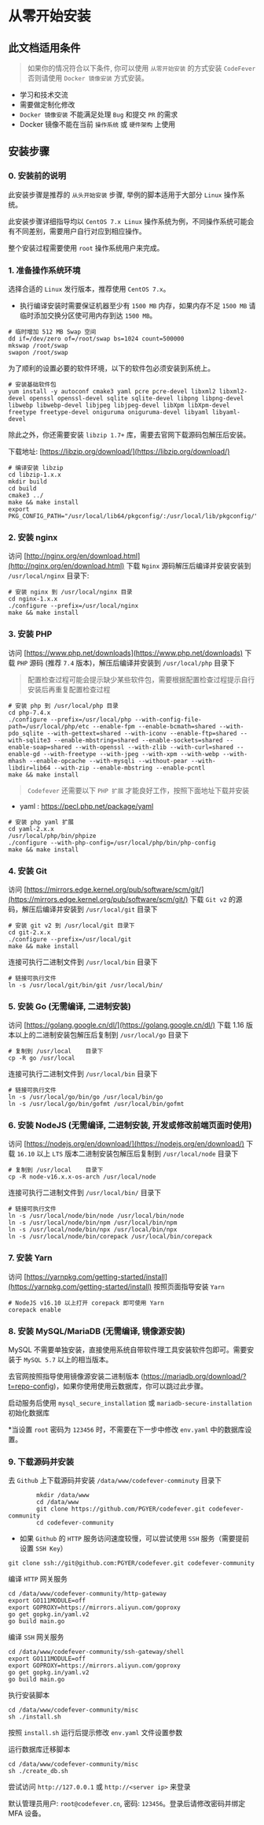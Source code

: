 # 从零开始安装

## 此文档适用条件

> 如果你的情况符合以下条件, 你可以使用 `从零开始安装` 的方式安装 `CodeFever` 否则请使用 `Docker 镜像安装` 方式安装。

- 学习和技术交流
- 需要做定制化修改
- `Docker 镜像安装` 不能满足处理 `Bug` 和提交 `PR` 的需求
- Docker 镜像不能在当前 `操作系统` 或 `硬件架构` 上使用

## 安装步骤

### 0. 安装前的说明

此安装步骤是推荐的 `从头开始安装` 步骤, 举例的脚本适用于大部分 `Linux` 操作系统。

此安装步骤详细指导均以 `CentOS 7.x Linux` 操作系统为例，不同操作系统可能会有不同差别，需要用户自行对应到相应操作。

整个安装过程需要使用 `root` 操作系统用户来完成。

### 1. 准备操作系统环境

选择合适的 `Linux` 发行版本，推荐使用 `CentOS 7.x`。

* 执行编译安装时需要保证机器至少有 `1500 MB` 内存，如果内存不足 `1500 MB` 请临时添加交换分区使可用内存到达 `1500 MB`。

```shell
# 临时增加 512 MB Swap 空间
dd if=/dev/zero of=/root/swap bs=1024 count=500000
mkswap /root/swap
swapon /root/swap
```

为了顺利的设置必要的软件环境，以下的软件包必须安装到系统上。

```shell
# 安装基础软件包
yum install -y autoconf cmake3 yaml pcre pcre-devel libxml2 libxml2-devel openssl openssl-devel sqlite sqlite-devel libpng libpng-devel libwebp libwebp-devel libjpeg libjpeg-devel libXpm libXpm-devel freetype freetype-devel oniguruma oniguruma-devel libyaml libyaml-devel
```

除此之外，你还需要安装 `libzip 1.7+` 库，需要去官网下载源码包解压后安装。

下载地址: [https://libzip.org/download/](https://libzip.org/download/)

```shell
# 编译安装 libzip
cd libzip-1.x.x
mkdir build
cd build
cmake3 ../
make && make install
export PKG_CONFIG_PATH="/usr/local/lib64/pkgconfig/:/usr/local/lib/pkgconfig/"
```

### 2. 安装 nginx
	
访问 [http://nginx.org/en/download.html](http://nginx.org/en/download.html) 下载 `Nginx` 源码解压后编译并安装安装到 `/usr/local/nginx` 目录下:

```shell
# 安装 nginx 到 /usr/local/nginx 目录
cd nginx-1.x.x
./configure --prefix=/usr/local/nginx
make && make install
```

###	3. 安装 PHP

访问 [https://www.php.net/downloads](https://www.php.net/downloads) 下载 `PHP` 源码 (推荐 `7.4` 版本)，解压后编译并安装到 `/usr/local/php` 目录下

> 配置检查过程可能会提示缺少某些软件包，需要根据配置检查过程提示自行安装后再重复配置检查过程

```shell
# 安装 php 到 /usr/local/php 目录
cd php-7.4.x
./configure --prefix=/usr/local/php --with-config-file-path=/usr/local/php/etc --enable-fpm --enable-bcmath=shared --with-pdo_sqlite --with-gettext=shared --with-iconv --enable-ftp=shared --with-sqlite3 --enable-mbstring=shared --enable-sockets=shared --enable-soap=shared --with-openssl --with-zlib --with-curl=shared --enable-gd --with-freetype --with-jpeg --with-xpm --with-webp --with-mhash --enable-opcache --with-mysqli --without-pear --with-libdir=lib64 --with-zip --enable-mbstring --enable-pcntl
make && make install
```
		
> `Codefever` 还需要以下 `PHP 扩展` 才能良好工作，按照下面地址下载并安装
		
- yaml : https://pecl.php.net/package/yaml

```shell
# 安装 php yaml 扩展
cd yaml-2.x.x
/usr/local/php/bin/phpize
./configure --with-php-config=/usr/local/php/bin/php-config
make && make install
```
	
###	4. 安装 Git

访问 [https://mirrors.edge.kernel.org/pub/software/scm/git/](https://mirrors.edge.kernel.org/pub/software/scm/git/) 下载 `Git v2` 的源码，解压后编译并安装到 `/usr/local/git` 目录下

```shell
# 安装 git v2 到 /usr/local/git 目录下
cd git-2.x.x
./configure --prefix=/usr/local/git
make && make install
```

连接可执行二进制文件到 `/usr/local/bin` 目录下
		
```shell
# 链接可执行文件
ln -s /usr/local/git/bin/git /usr/local/bin/
```

### 5. 安装 Go (无需编译, 二进制安装)

访问 [https://golang.google.cn/dl/](https://golang.google.cn/dl/) 下载 1.16 版本以上的二进制安装包解压后复制到 `/usr/local/go` 目录下

```shell
# 复制到 /usr/local	目录下
cp -R go /usr/local
```

连接可执行二进制文件到 `/usr/local/bin` 目录下
		
```shell
# 链接可执行文件
ln -s /usr/local/go/bin/go /usr/local/bin/go
ln -s /usr/local/go/bin/gofmt /usr/local/bin/gofmt
```

### 6. 安装 NodeJS (无需编译, 二进制安装, 开发或修改前端页面时使用)

访问 [https://nodejs.org/en/download/](https://nodejs.org/en/download/) 下载 `16.10` 以上 `LTS` 版本二进制安装包解压后复制到 `/usr/local/node` 目录下

```shell
# 复制到 /usr/local	目录下
cp -R node-v16.x.x-os-arch /usr/local/node
```

连接可执行二进制文件到 `/usr/local/bin/` 目录下

```shell
# 链接可执行文件
ln -s /usr/local/node/bin/node /usr/local/bin/node
ln -s /usr/local/node/bin/npm /usr/local/bin/npm
ln -s /usr/local/node/bin/npx /usr/local/bin/npx
ln -s /usr/local/node/bin/corepack /usr/local/bin/corepack
```
		
### 7. 安装 Yarn

访问 [https://yarnpkg.com/getting-started/install](https://yarnpkg.com/getting-started/install) 按照页面指导安装 `Yarn`

```shell
# NodeJS v16.10 以上打开 corepack 即可使用 Yarn
corepack enable
```
		
### 8. 安装 MySQL/MariaDB (无需编译, 镜像源安装)

MySQL 不需要单独安装，直接使用系统自带软件理工具安装软件包即可。需要安装于 `MySQL 5.7` 以上的相当版本。

去官网按照指导使用镜像源安装二进制版本 (https://mariadb.org/download/?t=repo-config)，如果你使用使用云数据库，你可以跳过此步骤。

启动服务后使用 `mysql_secure_installation` 或 `mariadb-secure-installation` 初始化数据库
		
*当设置 `root` 密码为 `123456` 时，不需要在下一步中修改 `env.yaml` 中的数据库设置。

### 9. 下载源码并安装

去 `Github` 上下载源码并安装 `/data/www/codefever-comminuty` 目录下

```shell
		mkdir /data/www
		cd /data/www
		git clone https://github.com/PGYER/codefever.git codefever-community
		cd codefever-community
```

* 如果 `Github` 的 `HTTP` 服务访问速度较慢，可以尝试使用 `SSH` 服务（需要提前设置 `SSH Key`）

```shell
git clone ssh://git@github.com:PGYER/codefever.git codefever-community
```

编译 `HTTP` 网关服务

```shell	
cd /data/www/codefever-community/http-gateway
export GO111MODULE=off
export GOPROXY=https://mirrors.aliyun.com/goproxy
go get gopkg.in/yaml.v2
go build main.go
```
		
编译 `SSH` 网关服务
		
```shell
cd /data/www/codefever-community/ssh-gateway/shell
export GO111MODULE=off
export GOPROXY=https://mirrors.aliyun.com/goproxy
go get gopkg.in/yaml.v2
go build main.go
```

执行安装脚本

```shell
cd /data/www/codefever-community/misc
sh ./install.sh
```
		
按照 `install.sh` 运行后提示修改 `env.yaml` 文件设置参数
		
运行数据库迁移脚本

```shell
cd /data/www/codefever-community/misc
sh ./create_db.sh
```
		
尝试访问 `http://127.0.0.1` 或 `http://<server ip>` 来登录

默认管理员用户: `root@codefever.cn`, 密码: `123456`。登录后请修改密码并绑定 MFA 设备。